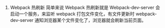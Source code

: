 1. Webpack 热刷新
简单来说 Webpack 热刷新就是 Webpack-dev-server 会启动一个服务，来监听 webpack 打包文件变化，有文件更新时 webpack-dev-server 通知浏览器某个文件变化了，浏览器就会刷新当前页面。
